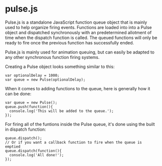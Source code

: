 # pulse.js
Pulse.js is a standalone JavaScript function queue object that is mainly used to help organize firing events. Functions are loaded into into a Pulse object and dispatched synchronously with an predetermined allotment of time when the dispatch function is called. The queued functions will only be ready to fire once the previous function has successfully ended.

Pulse.js is mainly used for animation queuing, but can easily be adapted to any other synchronous function firing systems.

Creating a Pulse object looks something similar to this:
```
var optionalDelay = 1000;
var queue = new Pulse(optionalDelay);
```

When it comes to adding functions to the queue, here is generally how it can be done:
```
var queue = new Pulse();
queue.push(function(){
  console.log('This will be added to the queue.');
});
```

For firing all of the funtions inside the Pulse queue, it's done using the built in dispatch function:
```
queue.dispatch();
// Or if you want a callback function to fire when the queue is emptied
queue.dispatch(function(){
  console.log('All done!');
});
```
